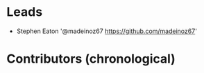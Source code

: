 Leads
=====

- Stephen Eaton '@madeinoz67 <https://github.com/madeinoz67>'

Contributors (chronological)
============================
